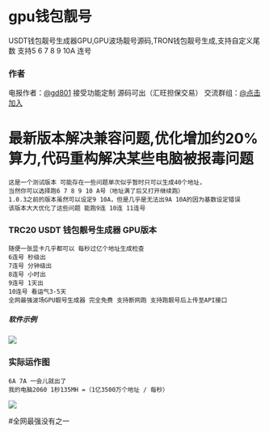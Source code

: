 # gpu钱包靓号
USDT钱包靓号生成器GPU,GPU波场靓号源码,TRON钱包靓号生成,支持自定义尾数 支持5 6 7 8 9  10A 连号

### 作者
电报作者：<a href="https://t.me/gd801">@gd801</a>  接受功能定制   源码可出（汇旺担保交易） 
交流群组：<a href="https://t.me/phpTRON">@点击加入</a>

# 最新版本解决兼容问题,优化增加约20%算力,代码重构解决某些电脑被报毒问题
	这是一个测试版本 可能存在一些问题单次似乎暂时只可以生成40个地址，
	当然你可以选择跑6 7 8 9 10 A号（地址满了后又打开继续跑）
	1.0.3之前的版本虽然可以设定9 10A，但是几乎是无法出9A 10A的因为基数设定错误
	该版本大大优化了这些问题 能跑9连 10连 11连号

### TRC20 USDT 钱包靓号生成器 GPU版本
	随便一张显卡几乎都可以 每秒过亿个地址生成检查
	6连号 秒级出
	7连号 分钟级出
	8连号 小时出
	9连号 1天出
	10连号 看运气3-5天
	全网最强波场GPU靓号生成器 完全免费 支持断网跑 支持跑靓号后上传至API接口  
		

##### 软件示例 
<a href="https://t.me/gd801">
<img src="https://github.com/smalpony/gpu/blob/main/gpu.png">
</a>

### 实际运作图
	6A 7A 一会儿就出了
	我的电脑2060 1秒135MH =（1亿3500万个地址 / 每秒）
<img src="https://github.com/smalpony/gpu/blob/main/gpu2.png">

#全网最强没有之一 


